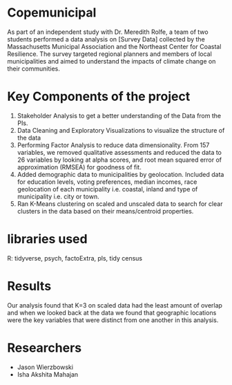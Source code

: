 # Copemunicipal

As part of an independent study with Dr. Meredith Rolfe, a team of two students performed a data analysis on [Survey Data] collected by the Massachusetts Municipal Association and the Northeast Center for Coastal Resilience. The survey targeted regional planners and members of local municipalities and aimed to understand the impacts of climate change on their communities. 

# Key Components of the project 
1. Stakeholder Analysis to get a better understanding of the Data from the PIs.
2. Data Cleaning and Exploratory Visualizations to visualize the structure of the data 
3. Performing Factor Analysis to reduce data dimensionality. From 157 variables, we removed qualitative assessments and reduced the data to 26 variables by looking at alpha scores, and root mean squared error of approximation (RMSEA) for goodness of fit. 
4. Added demographic data to municipalities by geolocation. Included data for education levels, voting preferences, median incomes, race geolocation of each municipality i.e. coastal, inland and type of municipality i.e. city or town. 
5. Ran K-Means clustering on scaled and unscaled data to search for clear clusters in the data based on their means/centroid properties. 

# libraries used
R: tidyverse, psych, factoExtra, pls, tidy census

# Results
Our analysis found that K=3 on scaled data had the least amount of overlap and when we looked back at the data we found that geographic locations were the key variables that were distinct from one another in this analysis.


# Researchers 
- Jason Wierzbowski
- Isha Akshita Mahajan
